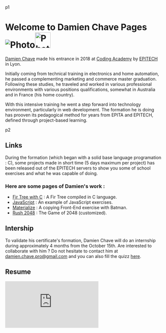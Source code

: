 p1
# Welcome to Damien Chave Pages ![Photo](http://files.softicons.com/download/folder-icons/blumarble-folders-icons-by-lukeedee/png/128x128/User.png)<img alt="Photo" width="50"/>


[Damien Chave](https://damien-chave.github.io/Home/CV%20Damien%20Chave.pdf) made his entrance in 2018 at [Coding Academy](http://www.coding-academy.fr/la-formation) by [EPITECH](http://www.epitech.eu/coding-academy.aspx) in Lyon.

Initially coming from technical training in electronics and home automation, he passed a complementing marketing and commerce master graduation. Following these studies, he traveled and worked in various professional environments with various positions qualifications, somewhat in Australia and in France (his home country).

With this intensive training he went a step forward into technology environment, particularly in web development. The formation he is doing has prooven its pedagogical method for years from EPITA and EPITECH, defined through project-based learning. 


p2
## Links

During the formation (which began with a solid base language programation : C), some projects made in short time (5 days maximum per project) has been released out of the EPITECH servers to show you some of school exercises and what he was capable of doing.

### Here are some pages of Damien's work :
- [Fir Tree with C](https://damien-chave.github.io/Fir_tree_CA-Epitech/) : A Fir Tree compiled in C language.
- [JavaScript](https://damien-chave.github.io/JavaScript_exercises/) : An example of JavaScript exercises.
- [Materialize](https://damien-chave.github.io/materialize_Batman_exercise/) : A copying Front-End exercise with Batman.
- [Rush 2048](https://damien-chave.github.io/2048_CA-Epitech/) : The Game of 2048 (customized).


## Intership

To validate his certificate's formation, Damien Chave will do an internship during approximately 4 months from the October 15th. 
Are interested to collaborate with him ?
Do not hesitate to contact him at [damien.chave.pro@gmail.com](mailto:damien.chave.pro@gmail.com) and you can also fill the quizz [here](https://docs.google.com/forms/d/e/1FAIpQLSe5XfgPAcuN6r-FDk90TFcjHp_HXorV7jOqLE_VWCqWw3SCug/viewform?usp=sf_link).

## Resume

![CV Damien Chave](https://damien-chave.github.io/Home/CV%20Damien%20Chave.pdf)
